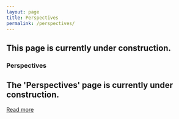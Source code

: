 ```yaml
---
layout: page
title: Perspectives
permalink: /perspectives/
---
```

<h2 class="h1">This page is currently under construction.</h2>
<h3 class="h3">Perspectives</h3>

<main class="main">
    <section class="article">
        <h2 class="h1">The 'Perspectives' page is currently under construction.</h2>
    </section>
    <a class="button">
        <a class="arrow-link" href="https://www.linkedin.com/in/jmwii1981/details/recommendations/" target="_blank">Read more</a>
    </a>
</main>